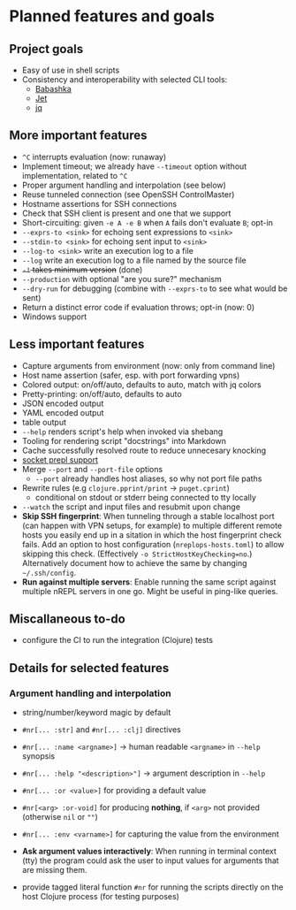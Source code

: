 # Planned features and goals

## Project goals

- Easy of use in shell scripts
- Consistency and interoperability with selected CLI tools:
  - [Babashka][babashka]
  - [Jet][jet]
  - [jq][jq]

[babashka]: https://github.com/babashka/babashka
[jet]: https://github.com/borkdude/jet
[jq]: https://github.com/stedolan/jq

## More important features

- `^C` interrupts evaluation (now: runaway)
- Implement timeout; we already have `--timeout` option without implementation, related to `^C`
- Proper argument handling and interpolation (see below)
- Reuse tunneled connection (see OpenSSH ControlMaster)
- Hostname assertions for SSH connections
- Check that SSH client is present and one that we support
- Short-circuiting: given `-e A -e B` when `A` fails don't evaluate `B`; opt-in
- `--exprs-to <sink>` for echoing sent expressions to `<sink>`
- `--stdin-to <sink>` for echoing sent input to `<sink>`
- `--log-to <sink>` write an execution log to a file
- `--log` write an execution log to a file named by the source file
- ~~`-!` takes minimum version~~ (done)
- `--production` with optional "are you sure?" mechanism
- `--dry-run` for debugging (combine with `--exprs-to` to see what would be sent)
- Return a distinct error code if evaluation throws; opt-in (now: 0)
- Windows support

## Less important features

- Capture arguments from environment (now: only from command line)
- Host name assertion (safer, esp. with port forwarding vpns)
- Colored output: on/off/auto, defaults to auto, match with jq colors
- Pretty-printing: on/off/auto, defaults to auto
- JSON encoded output
- YAML encoded output
- table output
- `--help` renders script's help when invoked via shebang
- Tooling for rendering script "docstrings" into Markdown
- Cache successfully resolved route to reduce unnecesary knocking
- [socket prepl support](./notes/prepl.md)
- Merge `--port` and `--port-file` options
  - `--port` already handles host aliases, so why not port file paths
- Rewrite rules (e.g `clojure.pprint/print` → `puget.cprint`)
  - conditional on stdout or stderr being connected to tty locally
- `--watch` the script and input files and resubmit upon change
- **Skip SSH fingerprint**: When tunneling through a stable localhost port (can
  happen with VPN setups, for example) to multiple different remote hosts you
  easily end up in a sitation in which the host fingerprint check fails.  Add an
  option to host configuration (`nreplops-hosts.toml`) to allow skipping this
  check.  (Effectively `-o StrictHostKeyChecking=no`.)  Alternatively document
  how to achieve the same by changing `~/.ssh/config`.
- **Run against multiple servers**: Enable running the same script against
  multiple nREPL servers in one go.  Might be useful in ping-like queries.

## Miscallaneous to-do

- configure the CI to run the integration (Clojure) tests

## Details for selected features

### Argument handling and interpolation

- string/number/keyword magic by default
- `#nr[... :str]` and `#nr[... :clj]` directives
- `#nr[... :name <argname>]` → human readable `<argname>` in `--help` synopsis
- `#nr[... :help "<description>"]` → argument description in `--help`
- `#nr[... :or <value>]` for providing a default value
- `#nr[<arg> :or-void]` for producing **nothing**, if `<arg>` not provided
  (otherwise `nil` or `""`)
- `#nr[... :env <varname>]` for capturing the value from the environment
- **Ask argument values interactively**: When running in terminal context (tty)
  the program could ask the user to input values for arguments that are missing
  them.

- provide tagged literal function `#nr` for running the scripts directly on the
  host Clojure process (for testing purposes)
